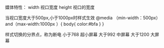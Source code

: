 媒体特性：
width 视口宽度
height 视口的宽度

当视口宽度大于500px,小于1000px时样式生效
@media （min-width：500px）and（max-width:1000px ）{
	body{
		color:#bfa
	}
}

样式切换的分界点，称为断电
小于768 超小屏幕
大于992 中屏幕
大于1200 大屏幕